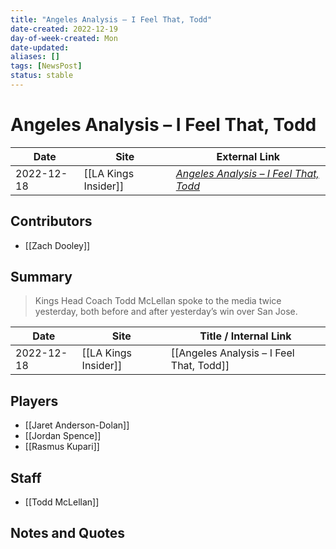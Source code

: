 ```yaml
---
title: "Angeles Analysis – I Feel That, Todd"
date-created: 2022-12-19
day-of-week-created: Mon
date-updated: 
aliases: []
tags: [NewsPost]
status: stable
---
```


# Angeles Analysis – I Feel That, Todd

| Date       | Site                 | External Link                                                                                                      |
| ---------- | -------------------- | ------------------------------------------------------------------------------------------------------------------ |
| 2022-12-18 | [[LA Kings Insider]] | [*Angeles Analysis – I Feel That, Todd*](https://lakingsinsider.com/2022/12/18/angeles-analysis-i-feel-that-todd/) |

## Contributors
- [[Zach Dooley]]

## Summary
> Kings Head Coach Todd McLellan spoke to the media twice yesterday, both before and after yesterday’s win over San Jose.

| Date       | Site                 | Title / Internal Link                    |
| ---------- | -------------------- | ---------------------------------------- |
| 2022-12-18 | [[LA Kings Insider]] | [[Angeles Analysis – I Feel That, Todd]] |

## Players
- [[Jaret Anderson-Dolan]]
- [[Jordan Spence]]
- [[Rasmus Kupari]]

## Staff
- [[Todd McLellan]]

## Notes and Quotes


